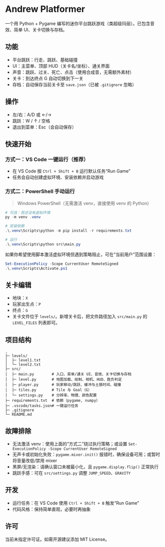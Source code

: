 # Andrew Platformer

一个用 Python + Pygame 编写的迷你平台跳跃游戏（类超级玛丽）。已包含音效、简单 UI、关卡切换与存档。

## 功能
- 平台跳跃：行走、跳跃、基础碰撞
- UI：主菜单、顶部 HUD（关卡名/坐标）、通关界面
- 声音：跳跃、过关、死亡、点击（使用合成音，无需额外素材）
- 关卡：到达终点 G 自动切换到下一关
- 存档：自动保存当前关卡至 `save.json`（已被 `.gitignore` 忽略）

## 操作
- 左/右：A/D 或 ←/→
- 跳跃：W / ↑ / 空格
- 退出到菜单：Esc（会自动保存）

## 快速开始
### 方式一：VS Code 一键运行（推荐）
- 在 VS Code 按 `Ctrl + Shift + B` 运行默认任务“Run Game”
- 任务会自动创建虚拟环境、安装依赖并启动游戏

### 方式二：PowerShell 手动运行
> Windows PowerShell（无需激活 venv，直接使用 venv 的 Python）

```powershell
# 可选：若还没有虚拟环境
py -m venv .venv

# 安装依赖
.\.venv\Scripts\python -m pip install -r requirements.txt

# 运行
.\.venv\Scripts\python src\main.py
```

如果你希望使用脚本激活虚拟环境但遇到策略阻止，可在“当前用户”范围设置：
```powershell
Set-ExecutionPolicy -Scope CurrentUser RemoteSigned
.\.venv\Scripts\Activate.ps1
```

## 关卡编辑
- 地块：`X`
- 玩家出生点：`P`
- 终点：`G`
- 关卡文件位于 `levels/`。新增关卡后，把文件路径加入 `src/main.py` 的 `LEVEL_FILES` 列表即可。

## 项目结构
```
.
├─ levels/
│  ├─ level1.txt
│  └─ level2.txt
├─ src/
│  ├─ main.py        # 入口、菜单/通关 UI、音效、关卡切换与存档
│  ├─ level.py       # 地图加载、绘制、相机、HUD、胜负判定
│  ├─ player.py      # 玩家移动/跳跃、缓冲与土狼时间、碰撞
│  ├─ tiles.py       # Tile 与 Goal（G）
│  └─ settings.py    # 分辨率、物理、颜色配置
├─ requirements.txt  # 依赖（pygame, numpy）
├─ .vscode/tasks.json# 一键运行任务
├─ .gitignore
└─ README.md
```

## 故障排除
- 无法激活 venv：使用上面的“方式二”绕过执行策略；或设置 `Set-ExecutionPolicy -Scope CurrentUser RemoteSigned`
- 无声卡或初始化失败：`pygame.mixer.init()` 报错时，确保设备可用；或暂时将音量改低/禁用 mixer
- 黑屏/无渲染：请确认窗口未被最小化，且 `pygame.display.flip()` 正常执行
- 跳跃手感：可在 `src/settings.py` 调整 `JUMP_SPEED`、`GRAVITY`

## 开发
- 运行任务：在 VS Code 使用 `Ctrl + Shift + B` 触发“Run Game”
- 代码风格：保持简单直观，必要时再抽象

## 许可
当前未指定许可证。如需开源建议添加 MIT License。
